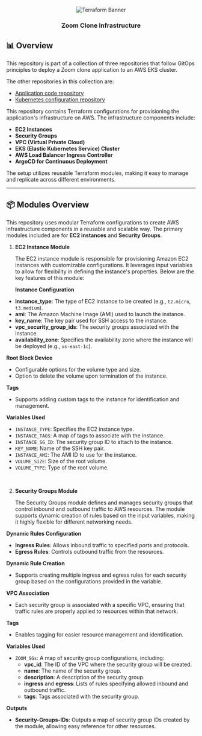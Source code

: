 <div align="center">
  <br />
      <img src="https://parallelstaff.com/wp-content/smush-webp/2023/12/terraform-1-1536x958.png.webp" alt="Terraform Banner">
  
  <br />

  <h3 align="center">Zoom Clone Infrastructure</h3>
</div>

## <a name="overview">📊 Overview</a>

This repository is part of a collection of three repositories that follow GitOps principles to deploy a Zoom clone application to an AWS EKS cluster.

The other repositories in this collection are:
- [Application code repository](https://github.com/shadyosama9/Zoom-Clone-App.git)
- [Kubernetes configuration repository](https://github.com/shadyosama9/Zoom-Clone-K8s)


This repository contains Terraform configurations for provisioning the application's infrastructure on AWS. The infrastructure components include:

- **EC2 Instances**
- **Security Groups**
- **VPC (Virtual Private Cloud)**
- **EKS (Elastic Kubernetes Service) Cluster**
- **AWS Load Balancer Ingress Controller**
- **ArgoCD for Continuous Deployment**

The setup utilizes reusable Terraform modules, making it easy to manage and replicate across different environments.

---

## <a name="modules">📦 Modules Overview</a>

This repository uses modular Terraform configurations to create AWS infrastructure components in a reusable and scalable way. The primary modules included are for **EC2 instances** and **Security Groups**.

1. **EC2 Instance Module**

    The EC2 instance module is responsible for provisioning Amazon EC2 instances with customizable configurations. It leverages input variables to allow for flexibility in defining the instance's properties. Below are the key features of this module:

    **Instance Configuration**
- **instance_type**: The type of EC2 instance to be created (e.g., `t2.micro`, `t3.medium`).
- **ami**: The Amazon Machine Image (AMI) used to launch the instance.
- **key_name**: The key pair used for SSH access to the instance.
- **vpc_security_group_ids**: The security groups associated with the instance.
- **availability_zone**: Specifies the availability zone where the instance will be deployed (e.g., `us-east-1c`).

**Root Block Device**
- Configurable options for the volume type and size.
- Option to delete the volume upon termination of the instance.

**Tags**
- Supports adding custom tags to the instance for identification and management.

**Variables Used**
- `INSTANCE_TYPE`: Specifies the EC2 instance type.
- `INSTANCE_TAGS`: A map of tags to associate with the instance.
- `INSTANCE_SG_ID`: The security group ID to attach to the instance.
- `KEY_NAME`: Name of the SSH key pair.
- `INSTANCE_AMI`: The AMI ID to use for the instance.
- `VOLUME_SIZE`: Size of the root volume.
- `VOLUME_TYPE`: Type of the root volume.

<br>

2. **Security Groups Module**

    The Security Groups module defines and manages security groups that control inbound and outbound traffic to AWS resources. The module supports dynamic creation of rules based on the input variables, making it highly flexible for different networking needs.

**Dynamic Rules Configuration**
- **Ingress Rules**: Allows inbound traffic to specified ports and protocols.
- **Egress Rules**: Controls outbound traffic from the resources.

**Dynamic Rule Creation**
- Supports creating multiple ingress and egress rules for each security group based on the configurations provided in the variable.

**VPC Association**
- Each security group is associated with a specific VPC, ensuring that traffic rules are properly applied to resources within that network.

**Tags**
- Enables tagging for easier resource management and identification.

**Variables Used**
- `ZOOM_SGs`: A map of security group configurations, including:
  - **vpc_id**: The ID of the VPC where the security group will be created.
  - **name**: The name of the security group.
  - **description**: A description of the security group.
  - **ingress** and **egress**: Lists of rules specifying allowed inbound and outbound traffic.
  - **tags**: Tags associated with the security group.

**Outputs**
- **Security-Groups-IDs**: Outputs a map of security group IDs created by the module, allowing easy reference for other resources.
